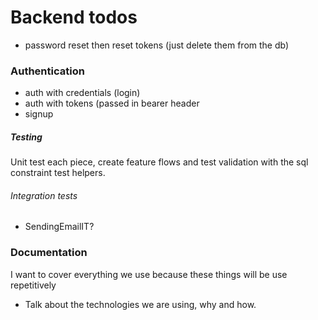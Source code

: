 # Backend todos

- password reset then reset tokens (just delete them from the db)

### Authentication

- auth with credentials (login)
- auth with tokens (passed in bearer header
- signup

##### Testing

Unit test each piece, create feature flows and test validation with the sql constraint test helpers.

###### Integration tests

- SendingEmailIT?

### Documentation

I want to cover everything we use because these things will be use repetitively

- Talk about the technologies we are using, why and how.

[comment]: <> (```javascript)

[comment]: <> (```)